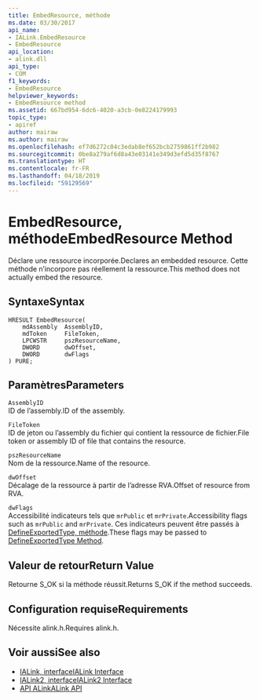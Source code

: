 ```yaml
---
title: EmbedResource, méthode
ms.date: 03/30/2017
api_name:
- IALink.EmbedResource
- EmbedResource
api_location:
- alink.dll
api_type:
- COM
f1_keywords:
- EmbedResource
helpviewer_keywords:
- EmbedResource method
ms.assetid: 667bd954-6dc6-4020-a3cb-0e8224179993
topic_type:
- apiref
author: mairaw
ms.author: mairaw
ms.openlocfilehash: ef7d6272c04c3edab8ef652bcb2759861ff2b982
ms.sourcegitcommit: 0be8a279af6d8a43e03141e349d3efd5d35f8767
ms.translationtype: HT
ms.contentlocale: fr-FR
ms.lasthandoff: 04/18/2019
ms.locfileid: "59129569"
---
```

# <a name="embedresource-method"></a><span data-ttu-id="13c78-102">EmbedResource, méthode</span><span class="sxs-lookup"><span data-stu-id="13c78-102">EmbedResource Method</span></span>
<span data-ttu-id="13c78-103">Déclare une ressource incorporée.</span><span class="sxs-lookup"><span data-stu-id="13c78-103">Declares an embedded resource.</span></span> <span data-ttu-id="13c78-104">Cette méthode n’incorpore pas réellement la ressource.</span><span class="sxs-lookup"><span data-stu-id="13c78-104">This method does not actually embed the resource.</span></span>  
  
## <a name="syntax"></a><span data-ttu-id="13c78-105">Syntaxe</span><span class="sxs-lookup"><span data-stu-id="13c78-105">Syntax</span></span>  
  
```  
HRESULT EmbedResource(  
    mdAssembly  AssemblyID,  
    mdToken     FileToken,  
    LPCWSTR     pszResourceName,  
    DWORD       dwOffset,  
    DWORD       dwFlags  
) PURE;  
```  
  
## <a name="parameters"></a><span data-ttu-id="13c78-106">Paramètres</span><span class="sxs-lookup"><span data-stu-id="13c78-106">Parameters</span></span>  
 `AssemblyID`  
 <span data-ttu-id="13c78-107">ID de l’assembly.</span><span class="sxs-lookup"><span data-stu-id="13c78-107">ID of the assembly.</span></span>  
  
 `FileToken`  
 <span data-ttu-id="13c78-108">ID de jeton ou l’assembly du fichier qui contient la ressource de fichier.</span><span class="sxs-lookup"><span data-stu-id="13c78-108">File token or assembly ID of file that contains the resource.</span></span>  
  
 `pszResourceName`  
 <span data-ttu-id="13c78-109">Nom de la ressource.</span><span class="sxs-lookup"><span data-stu-id="13c78-109">Name of the resource.</span></span>  
  
 `dwOffset`  
 <span data-ttu-id="13c78-110">Décalage de la ressource à partir de l’adresse RVA.</span><span class="sxs-lookup"><span data-stu-id="13c78-110">Offset of resource from RVA.</span></span>  
  
 `dwFlags`  
 <span data-ttu-id="13c78-111">Accessibilité indicateurs tels que `mrPublic` et `mrPrivate`.</span><span class="sxs-lookup"><span data-stu-id="13c78-111">Accessibility flags such as `mrPublic` and `mrPrivate`.</span></span> <span data-ttu-id="13c78-112">Ces indicateurs peuvent être passés à [DefineExportedType, méthode](../../../../docs/framework/unmanaged-api/metadata/imetadataassemblyemit-defineexportedtype-method.md).</span><span class="sxs-lookup"><span data-stu-id="13c78-112">These flags may be passed to [DefineExportedType Method](../../../../docs/framework/unmanaged-api/metadata/imetadataassemblyemit-defineexportedtype-method.md).</span></span>  
  
## <a name="return-value"></a><span data-ttu-id="13c78-113">Valeur de retour</span><span class="sxs-lookup"><span data-stu-id="13c78-113">Return Value</span></span>  
 <span data-ttu-id="13c78-114">Retourne S_OK si la méthode réussit.</span><span class="sxs-lookup"><span data-stu-id="13c78-114">Returns S_OK if the method succeeds.</span></span>  
  
## <a name="requirements"></a><span data-ttu-id="13c78-115">Configuration requise</span><span class="sxs-lookup"><span data-stu-id="13c78-115">Requirements</span></span>  
 <span data-ttu-id="13c78-116">Nécessite alink.h.</span><span class="sxs-lookup"><span data-stu-id="13c78-116">Requires alink.h.</span></span>  
  
## <a name="see-also"></a><span data-ttu-id="13c78-117">Voir aussi</span><span class="sxs-lookup"><span data-stu-id="13c78-117">See also</span></span>

- [<span data-ttu-id="13c78-118">IALink, interface</span><span class="sxs-lookup"><span data-stu-id="13c78-118">IALink Interface</span></span>](../../../../docs/framework/unmanaged-api/alink/ialink-interface.md)
- [<span data-ttu-id="13c78-119">IALink2, interface</span><span class="sxs-lookup"><span data-stu-id="13c78-119">IALink2 Interface</span></span>](../../../../docs/framework/unmanaged-api/alink/ialink2-interface.md)
- [<span data-ttu-id="13c78-120">API ALink</span><span class="sxs-lookup"><span data-stu-id="13c78-120">ALink API</span></span>](../../../../docs/framework/unmanaged-api/alink/index.md)
